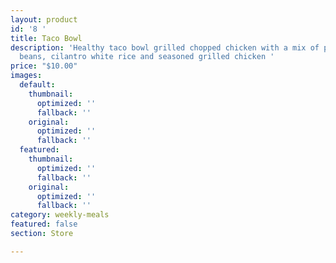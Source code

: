 ```yaml
---
layout: product
id: '8 '
title: Taco Bowl
description: 'Healthy taco bowl grilled chopped chicken with a mix of peppers, black
  beans, cilantro white rice and seasoned grilled chicken '
price: "$10.00"
images:
  default:
    thumbnail:
      optimized: ''
      fallback: ''
    original:
      optimized: ''
      fallback: ''
  featured:
    thumbnail:
      optimized: ''
      fallback: ''
    original:
      optimized: ''
      fallback: ''
category: weekly-meals
featured: false
section: Store

---
```

